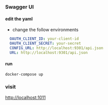 ### Swagger UI

#### edit the yaml

- change the follow environments

```yaml
  OAUTH_CLIENT_ID: your-client-id
  OAUTH_CLIENT_SECRET: your-secret
  CONFIG_URL: http://localhost:9301/api.json
  URL: http://localhost:9301/api.json
```

#### run

```shell
docker-compose up 
```

### visit

[http://localhost:1011](http://localhost:1011)